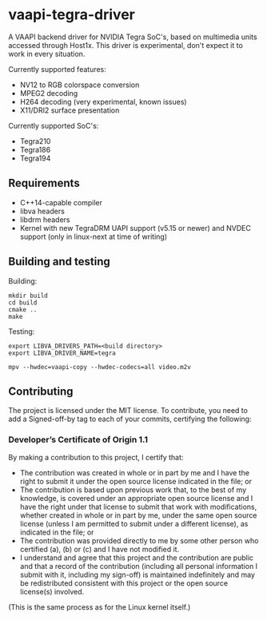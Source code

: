 # vaapi-tegra-driver

A VAAPI backend driver for NVIDIA Tegra SoC's, based on multimedia units accessed through Host1x.
This driver is experimental, don't expect it to work in every situation.

Currently supported features:

- NV12 to RGB colorspace conversion
- MPEG2 decoding
- H264 decoding (very experimental, known issues)
- X11/DRI2 surface presentation

Currently supported SoC's:

- Tegra210
- Tegra186
- Tegra194

## Requirements

- C++14-capable compiler
- libva headers
- libdrm headers
- Kernel with new TegraDRM UAPI support (v5.15 or newer) and NVDEC support (only in linux-next at time of writing)

## Building and testing

Building:

```
mkdir build
cd build
cmake ..
make
```

Testing:

```
export LIBVA_DRIVERS_PATH=<build directory>
export LIBVA_DRIVER_NAME=tegra

mpv --hwdec=vaapi-copy --hwdec-codecs=all video.m2v
```

## Contributing

The project is licensed under the MIT license. To contribute, you need to add a Signed-off-by
tag to each of your commits, certifying the following:

### Developer’s Certificate of Origin 1.1

By making a contribution to this project, I certify that:

* The contribution was created in whole or in part by me and I have the right to submit it under the open source license indicated in the file; or
* The contribution is based upon previous work that, to the best of my knowledge, is covered under an appropriate open source license and I have the right under that license to submit that work with modifications, whether created in whole or in part by me, under the same open source license (unless I am permitted to submit under a different license), as indicated in the file; or
* The contribution was provided directly to me by some other person who certified (a), (b) or \(c\) and I have not modified it.
* I understand and agree that this project and the contribution are public and that a record of the contribution (including all personal information I submit with it, including my sign-off) is maintained indefinitely and may be redistributed consistent with this project or the open source license(s) involved.

(This is the same process as for the Linux kernel itself.)
